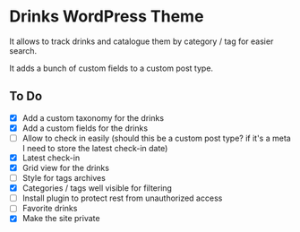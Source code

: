 # Drinks WordPress Theme

It allows to track drinks and catalogue them by category / tag for easier search.

It adds a bunch of custom fields to a custom post type.

## To Do

- [x] Add a custom taxonomy for the drinks
- [x] Add a custom fields for the drinks
- [ ] Allow to check in easily (should this be a custom post type? if it's a meta I need to store the latest check-in date)
- [x] Latest check-in
- [x] Grid view for the drinks
- [ ] Style for tags archives
- [x] Categories / tags well visible for filtering
- [ ] Install plugin to protect rest from unauthorized access
- [ ] Favorite drinks
- [x] Make the site private